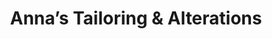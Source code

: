---
title: "Anna’s Tailoring & Alterations"
url: /carrboro/annas-tailoring-and-alterations/
shop: clothes
---